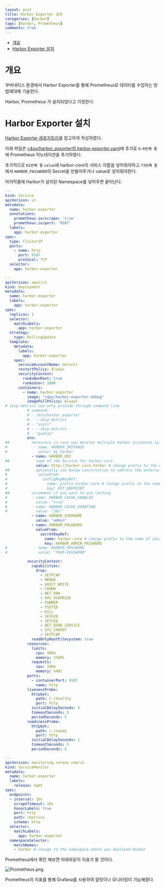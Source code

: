 ```yaml
---
layout: post
title: Harbor Exporter 설정
categories: [Harbor]
tags: [Harbor, Prometheus]
comments: true
---
```



- [개요](#개요)
- [Harbor Exporter 설치](#harbor-exporter-설치)

# 개요

쿠버네티스 환경에서 Harbor Exporter를 통해 Prometheus로 데이터를 수집하는 방법에대해 기술한다.

Harbor, Prometheus 가 설치되었다고 가정한다.

# Harbor Exporter 설치

[Harbor Exporter 레포지토리](https://github.com/c4po/harbor_exporter)를 참고하여 작성하였다.

아래 파일은 [c4po/harbor_exporter의 harbor-exporter.yaml](https://github.com/c4po/harbor_exporter/blob/master/kubernetes/harbor-exporter.yaml)에 추가로 `6~8번째 줄`에 Prometheus 어노테이션을 추가하였다.

추가적으로 `61번째 줄` `value`에 harbor-core의 서비스 이름을 넣어줘야하고 `73번째 줄`에서 `HARBOR_PASSWORD`의 Secret을 만들어주거나 value로 넣어줘야한다.

마지막줄에 Harbor가 설치된 Namespace를 넣어주면 끝이난다.

``` yaml
---
kind: Service
apiVersion: v1
metadata:
  name: harbor-exporter
  annotations:
    prometheus.io/scrape: 'true'
    prometheus.io/port: '9107'
  labels:
    app: harbor-exporter
spec:
  type: ClusterIP
  ports:
    - name: http
      port: 9107
      protocol: TCP
  selector:
    app: harbor-exporter

---
apiVersion: apps/v1
kind: Deployment
metadata:
  name: harbor-exporter
  labels:
    app: harbor-exporter
spec:
  replicas: 1
  selector:
    matchLabels:
      app: harbor-exporter
  strategy:
    type: RollingUpdate
  template:
    metadata:
      labels:
        app: harbor-exporter
    spec:
      serviceAccountName: default
      restartPolicy: Always
      securityContext:
        runAsNonRoot: true
        runAsUser: 1000
      containers:
        - name: harbor-exporter
          image: "c4po/harbor-exporter:debug"
          imagePullPolicy: Always
# skip metrics can only provide through command line
          # command:
          # - /bin/harbor_exporter
          # - --skip.metrics
          # - "scans"
          # - --skip.metrics
          # - "quotas"
          env:
##          necessary in case you monitor multiple Harbor instances in your Prometheus
#            - name: HARBOR_INSTANCE
#              value: my_harbor
            - name: HARBOR_URI
##            name of the Service for harbor-core
              value: http://harbor-core.harbor # change prefix to the name of your Helm release
##            optionally use below construction to address the external endpoint of Harbor
#              valueFrom:
#                configMapKeyRef:
#                  name: prefix-harbor-core # change prefix to the name of your Helm release
#                  key: EXT_ENDPOINT
##          uncomment if you want to use caching
#           - name: HARBOR_CACHE_ENABLED
#             value: "true"
#           - name: HARBOR_CACHE_DURATION
#             value: "20s"
            - name: HARBOR_USERNAME
              value: "admin"
            - name: HARBOR_PASSWORD
              valueFrom:
                secretKeyRef:
                  name: harbor-core # change prefix to the name of your Helm release
                  key: HARBOR_ADMIN_PASSWORD
#            - name: HARBOR_PASSWORD
#              value: "YOUR-PASSWORD"

          securityContext:
            capabilities:
              drop:
                - SETPCAP
                - MKNOD
                - AUDIT_WRITE
                - CHOWN
                - NET_RAW
                - DAC_OVERRIDE
                - FOWNER
                - FSETID
                - KILL
                - SETGID
                - SETUID
                - NET_BIND_SERVICE
                - SYS_CHROOT
                - SETFCAP
            readOnlyRootFilesystem: true
          resources:
            limits:
              cpu: 400m
              memory: 256Mi
            requests:
              cpu: 100m
              memory: 64Mi
          ports:
            - containerPort: 9107
              name: http
          livenessProbe:
            httpGet:
              path: /-/healthy
              port: http
            initialDelaySeconds: 5
            timeoutSeconds: 5
            periodSeconds: 5
          readinessProbe:
            httpGet:
              path: /-/ready
              port: http
            initialDelaySeconds: 1
            timeoutSeconds: 5
            periodSeconds: 5

---
apiVersion: monitoring.coreos.com/v1
kind: ServiceMonitor
metadata:
  name: harbor-exporter
  labels:
    release: mgmt
spec:
  endpoints:
  - interval: 10s
    scrapeTimeout: 10s
    honorLabels: true
    port: http
    path: /metrics
    scheme: http
  selector:
    matchLabels:
      app: harbor-exporter
  namespaceSelector:
    matchNames:
    - harbor # change to the namespace where you deployed Harbor
```

Prometheus에서 확인 해보면 아래와같이 지표가 뜰 것이다.

![Prometheus.png](https://lcc3108.github.io/img/2021/03/13/Prometheus.png)

Prometheus의 지표를 통해 Grafana를 사용하여 알럿이나 모니터링이 가능해졌다.